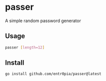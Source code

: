 # passer

A simple random password generator

## Usage

```bash
passer [length=12]
```
## Install

```bash
go install github.com/entr0pia/passer@latest
```
